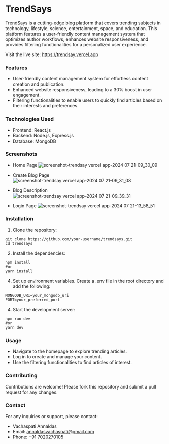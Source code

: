 # TrendSays
TrendSays is a cutting-edge blog platform that covers trending subjects in technology, lifestyle, science, entertainment, space, and education. This platform features a user-friendly content management system that optimizes author workflows, enhances website responsiveness, and provides filtering functionalities for a personalized user experience.

Visit the live site: https://trendsay.vercel.app

### Features
- User-friendly content management system for effortless content creation and publication.
- Enhanced website responsiveness, leading to a 30% boost in user engagement.
- Filtering functionalities to enable users to quickly find articles based on their interests and preferences.

### Technologies Used
- Frontend: React.js
- Backend: Node.js, Express.js
- Database: MongoDB

### Screenshots
- Home Page
![screenshot-trendsay vercel app-2024 07 21-09_30_09](https://github.com/user-attachments/assets/9c26d193-700e-42b5-9d5b-d72ea19b4e8a)

- Create Blog Page
![screenshot-trendsay vercel app-2024 07 21-09_31_08](https://github.com/user-attachments/assets/bce772f1-2c09-4deb-9428-321ef41ede6b)

- Blog Description
![screenshot-trendsay vercel app-2024 07 21-09_39_31](https://github.com/user-attachments/assets/ae09e7f0-da51-4500-9279-1754098da199)

- Login Page
![screenshot-trendsay vercel app-2024 07 21-13_58_51](https://github.com/user-attachments/assets/0fa8ffd8-5d23-4812-8660-b148189fed80)


### Installation
1. Clone the repository:
```
git clone https://github.com/your-username/trendsays.git
cd trendsays
```

2. Install the dependencies:
```
npm install
#or
yarn install
```
4. Set up environment variables. Create a .env file in the root directory and add the following:
```
MONGODB_URI=your_mongodb_uri
PORT=your_preferred_port
```
4. Start the development server:
```
npm run dev
#or
yarn dev
```
### Usage
- Navigate to the homepage to explore trending articles.
- Log in to create and manage your content.
- Use the filtering functionalities to find articles of interest.

### Contributing
Contributions are welcome! Please fork this repository and submit a pull request for any changes.

### Contact
For any inquiries or support, please contact:
- Vachaspati Annaldas
- Email: annaldasvachaspati@gmail.com
- Phone: +91 7020270105
